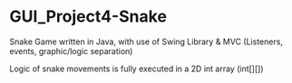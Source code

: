 # GUI_Project4-Snake

Snake Game written in Java, with use of Swing Library & MVC (Listeners, events, graphic/logic separation)

Logic of snake movements is fully executed in a 2D int array (int[][])

